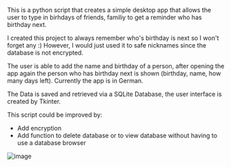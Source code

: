 This is a python script that creates a simple desktop app that allows the user to type in birhdays of friends, familiy to get a reminder who has birthday next.

I created this project to always remember who's birthday is next so I won't forget any :) However, I would just used it to safe nicknames since the database is not encrypted.

The user is able to add the name and birthday of a person, after opening the app again the person who has birthday next is shown (birthday, name, how many days left).
Currently the app is in German.

The Data is saved and retrieved via a SQLite Database, the user interface is created by Tkinter.

This script could be improved by:
- Add encryption
- Add function to delete database or to view database without having to use a database browser

![image](https://user-images.githubusercontent.com/8615534/148412776-ee4a5d1c-5db5-4b67-8309-348e4c640260.png)
